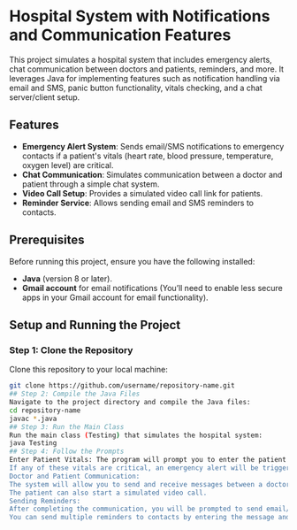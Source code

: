 # Hospital System with Notifications and Communication Features

This project simulates a hospital system that includes emergency alerts, chat communication between doctors and patients, reminders, and more. It leverages Java for implementing features such as notification handling via email and SMS, panic button functionality, vitals checking, and a chat server/client setup.

## Features
- **Emergency Alert System**: Sends email/SMS notifications to emergency contacts if a patient's vitals (heart rate, blood pressure, temperature, oxygen level) are critical.
- **Chat Communication**: Simulates communication between a doctor and patient through a simple chat system.
- **Video Call Setup**: Provides a simulated video call link for patients.
- **Reminder Service**: Allows sending email and SMS reminders to contacts.

## Prerequisites
Before running this project, ensure you have the following installed:
- **Java** (version 8 or later).
- **Gmail account** for email notifications (You’ll need to enable less secure apps in your Gmail account for email functionality).

## Setup and Running the Project

### Step 1: Clone the Repository
Clone this repository to your local machine:

```bash
git clone https://github.com/username/repository-name.git
## Step 2: Compile the Java Files
Navigate to the project directory and compile the Java files:
cd repository-name
javac *.java
## Step 3: Run the Main Class
Run the main class (Testing) that simulates the hospital system:
java Testing
## Step 4: Follow the Prompts
Enter Patient Vitals: The program will prompt you to enter the patient's heart rate, blood pressure, temperature, and oxygen level.
If any of these vitals are critical, an emergency alert will be triggered.
Doctor and Patient Communication:
The system will allow you to send and receive messages between a doctor and a patient.
The patient can also start a simulated video call.
Sending Reminders:
After completing the communication, you will be prompted to send email/SMS reminders.
You can send multiple reminders to contacts by entering the message and recipient details.
